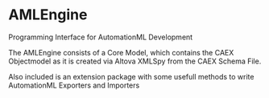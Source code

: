 AMLEngine
=========

Programming Interface for AutomationML Development

The AMLEngine consists of a Core Model, which contains the CAEX Objectmodel as it is created via 
Altova XMLSpy from the CAEX Schema File.

Also included is an extension package with some usefull methods to write AutomationML Exporters and Importers
